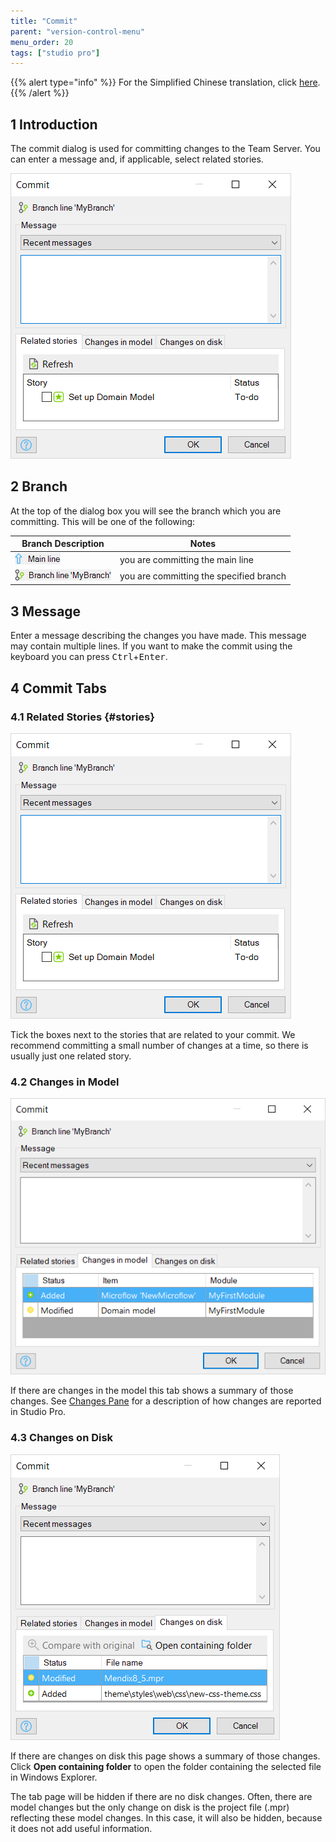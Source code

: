 ```yaml
---
title: "Commit"
parent: "version-control-menu"
menu_order: 20
tags: ["studio pro"]
---
```


{{% alert type="info" %}}
For the Simplified Chinese translation, click [here]().
{{% /alert %}}

## 1 Introduction

The commit dialog is used for committing changes to the Team Server. You can enter a message and, if applicable, select related stories.

![Version Control Menu](attachments/version-control-menu/commit-dialog-stories.png)

## 2 Branch

At the top of the dialog box you will see the branch which you are committing. This will be one of the following:

| Branch Description | Notes |
| --- | --- |
| ![Version Control Menu](attachments/version-control-menu/commit-main.png) |  you are committing the main line |
| ![Version Control Menu](attachments/version-control-menu/commit-branch.png) |  you are committing the specified branch |

## 3 Message

Enter a message describing the changes you have made. This message may contain multiple lines. If you want to make the commit using the keyboard you can press <kbd>Ctrl</kbd>+<kbd>Enter</kbd>.

## 4 Commit Tabs

### 4.1 Related Stories {#stories}

![Version Control Menu](attachments/version-control-menu/commit-dialog-stories.png)

Tick the boxes next to the stories that are related to your commit. We recommend committing a small number of changes at a time, so there is usually just one related story.

### 4.2 Changes in Model

![Version Control Menu](attachments/version-control-menu/commit-dialog-model-changes.png)

If there are changes in the model this tab shows a summary of those changes. See [Changes Pane](changes-pane) for a description of how changes are reported in Studio Pro.

### 4.3 Changes on Disk

![Version Control Menu](attachments/version-control-menu/commit-dialog-disk-changes.png)

If there are changes on disk this page shows a summary of those changes. Click **Open containing folder** to open the folder containing the selected file in Windows Explorer.

The tab page will be hidden if there are no disk changes. Often, there are model changes but the only change on disk is the project file (.mpr) reflecting these model changes. In this case, it will also be hidden, because it does not add useful information.
